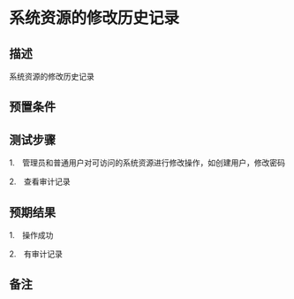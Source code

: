 # 系统资源的修改历史记录

## 描述

系统资源的修改历史记录

## 预置条件

## 测试步骤

1.　管理员和普通用户对可访问的系统资源进行修改操作，如创建用户，修改密码

2.　查看审计记录

## 预期结果

1.　操作成功

2.　有审计记录

## 备注